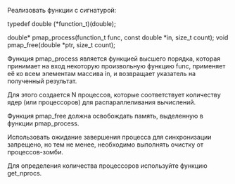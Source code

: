 Реализовать функции с сигнатурой:

typedef double (*function_t)(double);

double* pmap_process(function_t func, const double *in, size_t count);
void pmap_free(double *ptr, size_t count);

Функция pmap_process является функцией высшего порядка, которая принимает на вход некоторую произвольную функцию func, применяет её ко всем элементам массива in, и возвращает указатель на полученный результат.

Для этого создается N процессов, которые соответствует количеству ядер (или процессоров) для распараллеливания вычислений.

Функция pmap_free должна освобождать память, выделенную в функции pmap_process.

Использовать ожидание завершения процесса для синхронизации запрещено, но тем не менее, необходимо выполнять очистку от процессов-зомби.

Для определения количества процессоров используйте функцию get_nprocs.
